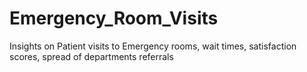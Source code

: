 # Emergency_Room_Visits
Insights on Patient visits to Emergency rooms, wait times, satisfaction scores, spread of departments referrals  
